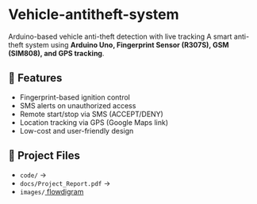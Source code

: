 # Vehicle-antitheft-system
Arduino-based vehicle anti-theft detection with live tracking  A smart anti-theft system using **Arduino Uno, Fingerprint Sensor (R307S), GSM (SIM808), and GPS tracking**.

## 🔧 Features
- Fingerprint-based ignition control
- SMS alerts on unauthorized access
- Remote start/stop via SMS (ACCEPT/DENY)
- Location tracking via GPS (Google Maps link)
- Low-cost and user-friendly design

## 📂 Project Files
- `code/` → 
- `docs/Project_Report.pdf` → 
- `images/`<a href= "https://github.com/Saieswar439/Vehicle-antitheft-system/blob/main/Vehicle%20Anti(1).pdf" a> flowdigram
  
